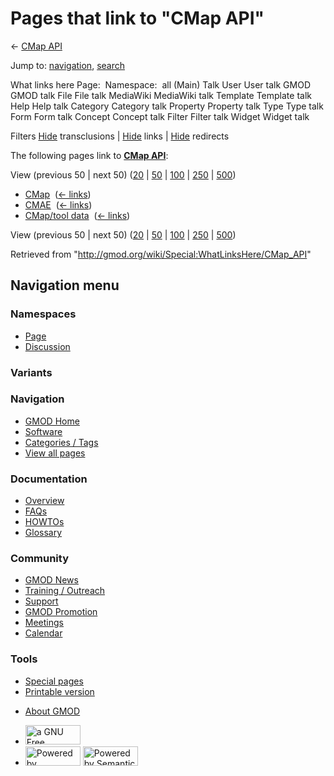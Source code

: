 <div id="mw-page-base" class="noprint">

</div>

<div id="mw-head-base" class="noprint">

</div>

<div id="content" class="mw-body" role="main">

<span id="top"></span>

<div id="mw-js-message" style="display:none;">

</div>



# <span dir="auto">Pages that link to "CMap API"</span>

<div id="bodyContent">

<div id="contentSub">

← [CMap API](/wiki/CMap_API "CMap API")

</div>

<div id="jump-to-nav" class="mw-jump">

Jump to: [navigation](#mw-navigation), [search](#p-search)

</div>

<div id="mw-content-text">

What links here Page:  Namespace:  all (Main) Talk User User talk GMOD
GMOD talk File File talk MediaWiki MediaWiki talk Template Template talk
Help Help talk Category Category talk Property Property talk Type Type
talk Form Form talk Concept Concept talk Filter Filter talk Widget
Widget talk

Filters
[Hide](/mediawiki/index.php?title=Special:WhatLinksHere/CMap_API&hidetrans=1 "Special:WhatLinksHere/CMap API")
transclusions \|
[Hide](/mediawiki/index.php?title=Special:WhatLinksHere/CMap_API&hidelinks=1 "Special:WhatLinksHere/CMap API")
links \|
[Hide](/mediawiki/index.php?title=Special:WhatLinksHere/CMap_API&hideredirs=1 "Special:WhatLinksHere/CMap API")
redirects

The following pages link to **[CMap API](/wiki/CMap_API "CMap API")**:

View (previous 50 \| next 50)
([20](/mediawiki/index.php?title=Special:WhatLinksHere/CMap_API&limit=20 "Special:WhatLinksHere/CMap API")
\|
[50](/mediawiki/index.php?title=Special:WhatLinksHere/CMap_API&limit=50 "Special:WhatLinksHere/CMap API")
\|
[100](/mediawiki/index.php?title=Special:WhatLinksHere/CMap_API&limit=100 "Special:WhatLinksHere/CMap API")
\|
[250](/mediawiki/index.php?title=Special:WhatLinksHere/CMap_API&limit=250 "Special:WhatLinksHere/CMap API")
\|
[500](/mediawiki/index.php?title=Special:WhatLinksHere/CMap_API&limit=500 "Special:WhatLinksHere/CMap API"))

- [CMap](/wiki/CMap "CMap") ‎ <span class="mw-whatlinkshere-tools">([←
  links](/mediawiki/index.php?title=Special:WhatLinksHere&target=CMap "Special:WhatLinksHere"))</span>
- [CMAE](/wiki/CMAE "CMAE") ‎ <span class="mw-whatlinkshere-tools">([←
  links](/mediawiki/index.php?title=Special:WhatLinksHere&target=CMAE "Special:WhatLinksHere"))</span>
- [CMap/tool data](/wiki/CMap/tool_data "CMap/tool data") ‎
  <span class="mw-whatlinkshere-tools">([←
  links](/mediawiki/index.php?title=Special:WhatLinksHere&target=CMap%2Ftool+data "Special:WhatLinksHere"))</span>

View (previous 50 \| next 50)
([20](/mediawiki/index.php?title=Special:WhatLinksHere/CMap_API&limit=20 "Special:WhatLinksHere/CMap API")
\|
[50](/mediawiki/index.php?title=Special:WhatLinksHere/CMap_API&limit=50 "Special:WhatLinksHere/CMap API")
\|
[100](/mediawiki/index.php?title=Special:WhatLinksHere/CMap_API&limit=100 "Special:WhatLinksHere/CMap API")
\|
[250](/mediawiki/index.php?title=Special:WhatLinksHere/CMap_API&limit=250 "Special:WhatLinksHere/CMap API")
\|
[500](/mediawiki/index.php?title=Special:WhatLinksHere/CMap_API&limit=500 "Special:WhatLinksHere/CMap API"))

</div>

<div class="printfooter">

Retrieved from "<http://gmod.org/wiki/Special:WhatLinksHere/CMap_API>"

</div>

<div id="catlinks" class="catlinks catlinks-allhidden">

</div>

<div class="visualClear">

</div>

</div>

</div>

<div id="mw-navigation">

## Navigation menu

<div id="mw-head">



<div id="left-navigation">

<div id="p-namespaces" class="vectorTabs" role="navigation"
aria-labelledby="p-namespaces-label">

### Namespaces

- <span id="ca-nstab-main"><a href="/wiki/CMap_API" accesskey="c"
  title="View the content page [c]">Page</a></span>
- <span id="ca-talk"><a
  href="/mediawiki/index.php?title=Talk:CMap_API&amp;action=edit&amp;redlink=1"
  accesskey="t"
  title="Discussion about the content page [t]">Discussion</a></span>

</div>

<div id="p-variants" class="vectorMenu emptyPortlet" role="navigation"
aria-labelledby="p-variants-label">

### 

### Variants[](#)

<div class="menu">

</div>

</div>

</div>

<div id="right-navigation">





</div>



</div>

</div>

</div>

<div id="mw-panel">

<div id="p-logo" role="banner">

<a href="/wiki/Main_Page"
style="background-image: url(http://gmod.org/images/GMOD-cogs.png);"
title="Visit the main page"></a>

</div>

<div id="p-Navigation" class="portal" role="navigation"
aria-labelledby="p-Navigation-label">

### Navigation

<div class="body">

- <span id="n-GMOD-Home">[GMOD Home](/wiki/Main_Page)</span>
- <span id="n-Software">[Software](/wiki/GMOD_Components)</span>
- <span id="n-Categories-.2F-Tags">[Categories /
  Tags](/wiki/Categories)</span>
- <span id="n-View-all-pages">[View all
  pages](/wiki/Special:AllPages)</span>

</div>

</div>

<div id="p-Documentation" class="portal" role="navigation"
aria-labelledby="p-Documentation-label">

### Documentation

<div class="body">

- <span id="n-Overview">[Overview](/wiki/Overview)</span>
- <span id="n-FAQs">[FAQs](/wiki/Category:FAQ)</span>
- <span id="n-HOWTOs">[HOWTOs](/wiki/Category:HOWTO)</span>
- <span id="n-Glossary">[Glossary](/wiki/Glossary)</span>

</div>

</div>

<div id="p-Community" class="portal" role="navigation"
aria-labelledby="p-Community-label">

### Community

<div class="body">

- <span id="n-GMOD-News">[GMOD News](/wiki/GMOD_News)</span>
- <span id="n-Training-.2F-Outreach">[Training /
  Outreach](/wiki/Training_and_Outreach)</span>
- <span id="n-Support">[Support](/wiki/Support)</span>
- <span id="n-GMOD-Promotion">[GMOD
  Promotion](/wiki/GMOD_Promotion)</span>
- <span id="n-Meetings">[Meetings](/wiki/Meetings)</span>
- <span id="n-Calendar">[Calendar](/wiki/Calendar)</span>

</div>

</div>

<div id="p-tb" class="portal" role="navigation"
aria-labelledby="p-tb-label">

### Tools

<div class="body">

- <span id="t-specialpages"><a href="/wiki/Special:SpecialPages" accesskey="q"
  title="A list of all special pages [q]">Special pages</a></span>
- <span id="t-print"><a
  href="/mediawiki/index.php?title=Special:WhatLinksHere/CMap_API&amp;printable=yes"
  rel="alternate" accesskey="p"
  title="Printable version of this page [p]">Printable version</a></span>

</div>

</div>

</div>

</div>

<div id="footer" role="contentinfo">

- <span id="footer-places-about">[About
  GMOD](/wiki/GMOD:About "GMOD:About")</span>

<!-- -->

- <span id="footer-copyrightico">[<img src="http://www.gnu.org/graphics/gfdl-logo-small.png" width="88"
  height="31" alt="a GNU Free Documentation License" />](http://www.gnu.org/licenses/fdl-1.3.html)</span>
- <span id="footer-poweredbyico">[<img src="/mediawiki/skins/common/images/poweredby_mediawiki_88x31.png"
  width="88" height="31" alt="Powered by MediaWiki" />](//www.mediawiki.org/)
  [<img
  src="/mediawiki/extensions/SemanticMediaWiki/includes/../resources/images/smw_button.png"
  width="88" height="31" alt="Powered by Semantic MediaWiki" />](https://www.semantic-mediawiki.org/wiki/Semantic_MediaWiki)</span>

<div style="clear:both">

</div>

</div>
